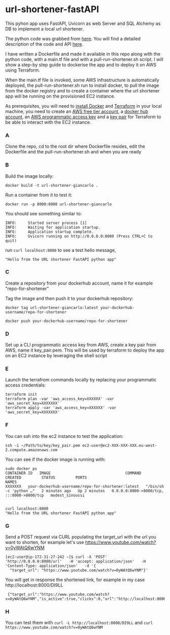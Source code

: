# url-shortener-fastAPI

This pyhon app uses FastAPI, Uvicorn as web Server and SQL Alchemy as DB to implement a local url shortener. 

The python code was grabbed from [here](https://github.com/realpython/materials/tree/master/fastapi-url-shortener/source_code_final/shortener_app).
You will find a detailed description of the code and API [here](https://realpython.com/build-a-python-url-shortener-with-fastapi/).  

I have written a Dockerfile and made it available in this repo along with the python code, with a main.tf file and with a pull-run-shortener.sh script. 
I will show a step-by step guide to dockerise the app and to deploy it on AWS using Terraform. 

When the main.tf file is invoked, some AWS infrastructure is automatically deployed, the pull-run-shortener.sh run to install docker, to pull the image from the docker registry and to create a container where the url shortener app will be running on the provisioned EC2 instance.  

As prerequisites, you will need to [install Docker](https://docs.docker.com/engine/install/) and [Terraform](https://developer.hashicorp.com/terraform/tutorials/aws-get-started/install-cli) in your local machine, you need to create an [AWS free tier account](https://aws.amazon.com/free/?all-free-tier.sort-by=item.additionalFields.SortRank&all-free-tier.sort-order=asc&awsf.Free%20Tier%20Types=*all&awsf.Free%20Tier%20Categories=*all), a [docker hub account](https://hub.docker.com/), an [AWS programmatic access key](https://docs.aws.amazon.com/general/latest/gr/aws-sec-cred-types.html#access-keys-and-secret-access-keys) and a [key pair](https://docs.aws.amazon.com/AWSEC2/latest/UserGuide/create-key-pairs.html) for Terraform to be able to interact with the EC2 instance. 
 


###  A 
Clone the repo, cd to the root dir where Dockerfile resides, edit the Dockerfile and the pull-run-shortener.sh and when you are ready

### B 
Build the image locally:

```
docker build -t url-shortener-giancarlo . 
```

Run a container from it to test it: 

```
docker run -p 8000:8000 url-shortener-giancarlo
```

You should see something similar to:

```
INFO:     Started server process [1]
INFO:     Waiting for application startup.
INFO:     Application startup complete.
INFO:     Uvicorn running on http://0.0.0.0:8000 (Press CTRL+C to quit)
```

run ```curl localhost:8000``` to see a test hello message, 

```
"Hello from the URL shortener FastAPI python app"
```

### C 
Create a repository from your dockerhub account, name it for example "repo-for-shortener"

Tag the image and then push it to your dockerhub repository:

```
docker tag url-shortener-giancarlo:latest your-dockerhub-username/repo-for-shortener

docker push your-dockerhub-username/repo-for-shortener
```

### D 
Set up a CLI programmatic access key from AWS, create a key pair from AWS, name it key_pair.pem. This will be used by terraform to deploy the app on an EC2 instance by leveraging the shell script

### E
Launch the terrafrom commands locally by replacing your programmatic access credentials: 

```
terraform init 
terraform plan -var 'aws_access_key=XXXXXX' -var 'aws_secret_key=XXXXXXX' 
terraform apply -var 'aws_access_key=XXXXXX' -var 'aws_secret_key=XXXXXXX' 
```

### F
You can ssh into the ec2 instance to test the application: 

```
ssh -i ~/Path/to/key/key_pair.pem ec2-user@ec2-XXX-XXX-XXX.eu-west-2.compute.amazonaws.com
```

You can see if the docker image is running with: 

```
sudo docker ps
CONTAINER ID   IMAGE                                 COMMAND                  CREATED         STATUS         PORTS                                       NAMES
XXXXXXX   your-dockerhub-username/repo-for-shortener:latest   "/bin/sh -c 'python …"   2 minutes ago   Up 2 minutes   0.0.0.0:8000->8000/tcp, :::8000->8000/tcp   modest_sinoussi


curl localhost:8000
"Hello from the URL shortener FastAPI python app"
```


### G  
Send a POST request via CURL populating the target_url with the url you want to shorten, for example let's use https://www.youtube.com/watch?v=0yWAtQ6wYNM  
```
[ec2-user@ip-172-31-27-242 ~]$ curl -X 'POST'   'http://0.0.0.0:8000/url'   -H 'accept: application/json'   -H 'Content-Type: application/json'   -d '{
  "target_url": "https://www.youtube.com/watch?v=0yWAtQ6wYNM"}'
 ```
 
 You will get in response the shortened link, for example in my case http://localhost:8000/DI9LL

```
 {"target_url":"https://www.youtube.com/watch?v=0yWAtQ6wYNM","is_active":true,"clicks":0,"url":"http://localhost:8000/DI9LL","admin_url":"http://localhost:8000/admin/DI9LL_B01AFMEA"}
 ```

### H 
You can test them with ```curl -L http://localhost:8000/DI9LL``` and ```curl https://www.youtube.com/watch?v=0yWAtQ6wYNM```



